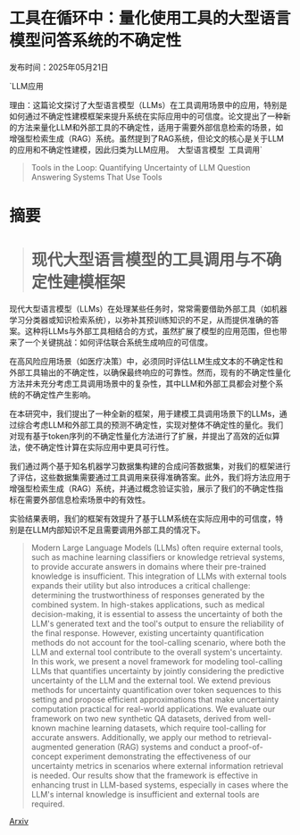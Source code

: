 # 工具在循环中：量化使用工具的大型语言模型问答系统的不确定性

发布时间：2025年05月21日

`LLM应用

理由：这篇论文探讨了大型语言模型（LLMs）在工具调用场景中的应用，特别是如何通过不确定性建模框架来提升系统在实际应用中的可信度。论文提出了一种新的方法来量化LLM和外部工具的不确定性，适用于需要外部信息检索的场景，如增强型检索生成（RAG）系统。虽然提到了RAG系统，但论文的核心是关于LLM的应用和不确定性建模，因此归类为LLM应用。` `大型语言模型` `工具调用`

> Tools in the Loop: Quantifying Uncertainty of LLM Question Answering Systems That Use Tools

# 摘要

> # 现代大型语言模型的工具调用与不确定性建模框架

现代大型语言模型（LLMs）在处理某些任务时，常常需要借助外部工具（如机器学习分类器或知识检索系统），以弥补其预训练知识的不足，从而提供准确的答案。这种将LLMs与外部工具相结合的方式，虽然扩展了模型的应用范围，但也带来了一个关键挑战：如何评估联合系统生成响应的可信度。

在高风险应用场景（如医疗决策）中，必须同时评估LLM生成文本的不确定性和外部工具输出的不确定性，以确保最终响应的可靠性。然而，现有的不确定性量化方法并未充分考虑工具调用场景中的复杂性，其中LLM和外部工具都会对整个系统的不确定性产生影响。

在本研究中，我们提出了一种全新的框架，用于建模工具调用场景下的LLMs，通过综合考虑LLM和外部工具的预测不确定性，实现对整体不确定性的量化。我们对现有基于token序列的不确定性量化方法进行了扩展，并提出了高效的近似算法，使不确定性计算在实际应用中更具可行性。

我们通过两个基于知名机器学习数据集构建的合成问答数据集，对我们的框架进行了评估，这些数据集需要通过工具调用来获得准确答案。此外，我们将方法应用于增强型检索生成（RAG）系统，并通过概念验证实验，展示了我们的不确定性指标在需要外部信息检索场景中的有效性。

实验结果表明，我们的框架有效提升了基于LLM系统在实际应用中的可信度，特别是在LLM内部知识不足且需要调用外部工具的情况下。

> Modern Large Language Models (LLMs) often require external tools, such as machine learning classifiers or knowledge retrieval systems, to provide accurate answers in domains where their pre-trained knowledge is insufficient. This integration of LLMs with external tools expands their utility but also introduces a critical challenge: determining the trustworthiness of responses generated by the combined system. In high-stakes applications, such as medical decision-making, it is essential to assess the uncertainty of both the LLM's generated text and the tool's output to ensure the reliability of the final response. However, existing uncertainty quantification methods do not account for the tool-calling scenario, where both the LLM and external tool contribute to the overall system's uncertainty. In this work, we present a novel framework for modeling tool-calling LLMs that quantifies uncertainty by jointly considering the predictive uncertainty of the LLM and the external tool. We extend previous methods for uncertainty quantification over token sequences to this setting and propose efficient approximations that make uncertainty computation practical for real-world applications. We evaluate our framework on two new synthetic QA datasets, derived from well-known machine learning datasets, which require tool-calling for accurate answers. Additionally, we apply our method to retrieval-augmented generation (RAG) systems and conduct a proof-of-concept experiment demonstrating the effectiveness of our uncertainty metrics in scenarios where external information retrieval is needed. Our results show that the framework is effective in enhancing trust in LLM-based systems, especially in cases where the LLM's internal knowledge is insufficient and external tools are required.

[Arxiv](https://arxiv.org/abs/2505.16113)